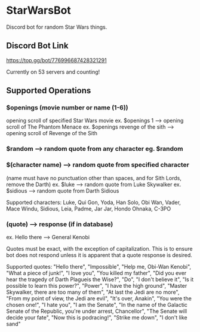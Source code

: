 # StarWarsBot

Discord bot for random Star Wars things. 

## Discord Bot Link
https://top.gg/bot/776996687428321291

Currently on 53 servers and counting!

## Supported Operations

### $openings (movie number or name (1-6)) 
opening scroll of specified Star Wars movie 
ex. $openings 1 --> opening scroll of The Phantom Menace 
ex. $openings revenge of the sith --> opening scroll of Revenge of the Sith

### $random --> random quote from any character eg. $random

### $(character name) --> random quote from specified character 
(name must have no punctuation other than spaces, and for Sith Lords, remove the Darth) 
ex. $luke --> random quote from Luke Skywalker 
ex. $sidious --> random quote from Darth Sidious

Supported characters: Luke, Qui Gon, Yoda, Han Solo, Obi Wan, Vader, Mace Windu, Sidious, Leia, Padme, Jar Jar, Hondo Ohnaka, C-3PO


### (quote) --> response (if in database) 
ex. Hello there --> General Kenobi

Quotes must be exact, with the exception of capitalization. This is to ensure bot does not respond unless it is apparent that a quote response is desired.

Supported quotes: "Hello there", "Impossible", "Help me, Obi-Wan Kenobi", "What a piece of junk!", "I love you", "You killed my father", "Did you ever hear the tragedy of Darth Plagueis the Wise?", "Do", "I don't believe it", "Is it possible to learn this power?", "Power", "I have the high ground", "Master Skywalker, there are too many of them", "At last the Jedi are no more", "From my point of view, the Jedi are evil", "It's over, Anakin", "You were the chosen one!", "I hate you", "I am the Senate", "In the name of the Galactic Senate of the Republic, you're under arrest, Chancellor", "The Senate will decide your fate", "Now this is podracing!", "Strike me down", "I don't like sand"
